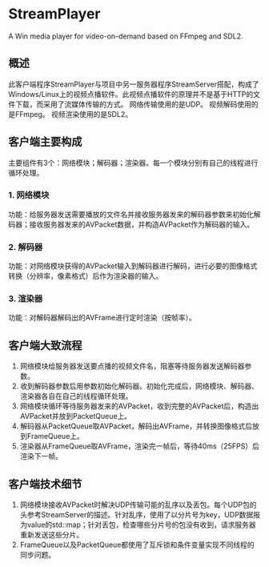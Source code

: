 # StreamPlayer
A Win media player for video-on-demand based on FFmpeg and SDL2.
## 概述
此客户端程序StreamPlayer与项目中另一服务器程序StreamServer搭配，构成了Windows/Linux上的视频点播软件。此视频点播软件的原理并不是基于HTTP的文件下载，而采用了流媒体传输的方式。
网络传输使用的是UDP。
视频解码使用的是FFmpeg。
视频渲染使用的是SDL2。

## 客户端主要构成
主要组件有3个：网络模块；解码器；渲染器。每一个模块分别有自己的线程进行循环处理。
### 1. 网络模块
功能：给服务器发送需要播放的文件名并接收服务器发来的解码器参数来初始化解码器；接收服务器发来的AVPacket数据，并构造AVPacket作为解码器的输入。
### 2. 解码器
功能：对网络模块获得的AVPacket输入到解码器进行解码，进行必要的图像格式转换（分辨率，像素格式）后作为渲染器的输入。
### 3. 渲染器
功能：对解码器解码出的AVFrame进行定时渲染（按帧率）。

## 客户端大致流程
1. 网络模块给服务器发送要点播的视频文件名，阻塞等待服务器发送解码器参数。
2. 收到解码器参数后用参数初始化解码器。初始化完成后，网络模块、解码器、渲染器各自在自己的线程循环处理。
3. 网络模块循环等待服务器发来的AVPacket，收到完整的AVPacket后，构造出AVPacket并放到PacketQueue上。
4. 解码器从PacketQueue取AVPacket，解码出AVFrame，并转换图像格式后放到FrameQueue上。
5. 渲染器从FrameQueue取AVFrame，渲染完一帧后，等待40ms（25FPS）后渲染下一帧。

## 客户端技术细节
1. 网络模块接收AVPacket时解决UDP传输可能的乱序以及丢包。每个UDP包的头参考StreamServer的描述。针对乱序，使用了以分片号为key，UDP数据报为value的std::map；针对丢包，检查哪些分片号的包没有收到，请求服务器重新发送这些分片。
2. FrameQueue以及PacketQueue都使用了互斥锁和条件变量实现不同线程的同步问题。
